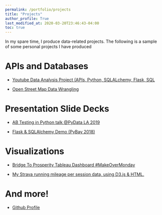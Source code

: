 ```yaml
---
permalink: /portfolio/projects
title: "Projects"
author_profile: True 
last_modified_at: 2020-03-20T23:46:43-04:00
toc: true
---
```



In my spare time, I produce data-related projects. The following is a sample of some personal projects I have
produced

# APIs and Databases
* [Youtube Data Analysis Project (APIs, Python, SQLALchemy, Flask, SQL](https://github.com/CloudChaoszero/Youtube-TrendingVideos-AnalysisV2)

* [Open Street Map Data Wrangling](https://github.com/CloudChaoszero/UdacityNanodegree_DataAnalyst_Projects_2017/blob/master/P3-Wrangle-OpenStreetMap-Data/P3-Wrangle-OpenStreetMap-Main/OpenStreepMap-SF-Wrangle.ipynb)

# Presentation Slide Decks

* [AB Testing in Python talk @PyData LA 2019](https://cloudchaoszero.github.io/AB-Testing-Python-PyData-2019)

* [Flask & SQLAlchemy Demo (PyBay 2018)](https://github.com/CloudChaoszero/Presentations/blob/master/PyBayTalks/2018/Flask-SQLAlchemySLides/Flask-SQLAlchemy-Demo/SQLAlchemy-Demo-YoutubeData.ipynb)

# Visualizations

* [Bridge To Prosperity Tableau Dashboard #MakeOverMonday](https://public.tableau.com/profile/raul.maldonado#!/vizhome/BridgeToProsperity-MakeOverMonday/First-Draft-Dash)

* [My Strava running mileage per session data, using D3.js & HTML.](https://cloudchaoszero.github.io/Strava-Running-Visualization/)



# And more!

* [Github Profile](https://github.com/CloudChaoszero)
